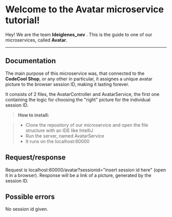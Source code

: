 Welcome to the Avatar microservice tutorial!
==============================


Hey! We are the team **Ideiglenes_nev** . This is the guide to one of our microservices, called **Avatar**.

----------


Documentation
----------------------

The main purpose of this microservice was, that connected to the  **CodeCool Shop**, or any other in particular, it assignes a unique avatar picture to the browser session ID, making it lasting forever.

It consists of 2 files, the AvatarController and AvatarService, the first one containing the logic for choosing the "right" picture for the individual session ID.

> **How to install:**

> - Clone the repository of our microservice and open the file structure with an IDE like IntelliJ
> - Run the server, named AvatarService
> - It runs on the localhost:60000

Request/response
--------------------------
Request is localhost:60000/avatar?sessionid="insert session id here" (open it in a browser). 
Response will be a link of a picture, generated by the session ID.

Possible errors
---------------------
No session id given.